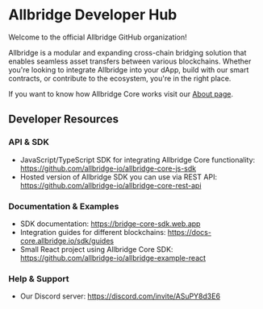 # Allbridge Developer Hub

Welcome to the official Allbridge GitHub organization!

Allbridge is a modular and expanding cross-chain bridging solution that enables seamless asset transfers between various blockchains. Whether you're looking to integrate Allbridge into your dApp, build with our smart contracts, or contribute to the ecosystem, you're in the right place.

If you want to know how Allbridge Core works visit our [About page](https://docs-core.allbridge.io/product/how-does-allbridge-core-work).

## Developer Resources

### API & SDK

- JavaScript/TypeScript SDK for integrating Allbridge Core functionality: https://github.com/allbridge-io/allbridge-core-js-sdk
- Hosted version of Allbridge SDK you can use via REST API: https://github.com/allbridge-io/allbridge-core-rest-api

### Documentation & Examples

- SDK documentation: https://bridge-core-sdk.web.app
- Integration guides for different blockchains: https://docs-core.allbridge.io/sdk/guides
- Small React project using Allbridge Core SDK: https://github.com/allbridge-io/allbridge-example-react

### Help & Support

- Our Discord server: https://discord.com/invite/ASuPY8d3E6
